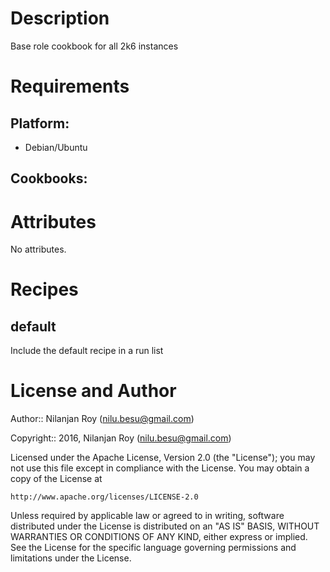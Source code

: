 Description
===========

Base role cookbook for all 2k6 instances

Requirements
============

## Platform:

* Debian/Ubuntu

## Cookbooks:

Attributes
==========

No attributes.

Recipes
=======

default
-------

Include the default recipe in a run list

License and Author
==================

Author:: Nilanjan Roy (<nilu.besu@gmail.com>)

Copyright:: 2016, Nilanjan Roy (<nilu.besu@gmail.com>)

Licensed under the Apache License, Version 2.0 (the "License");
you may not use this file except in compliance with the License.
You may obtain a copy of the License at

    http://www.apache.org/licenses/LICENSE-2.0

Unless required by applicable law or agreed to in writing, software
distributed under the License is distributed on an "AS IS" BASIS,
WITHOUT WARRANTIES OR CONDITIONS OF ANY KIND, either express or implied.
See the License for the specific language governing permissions and
limitations under the License.
